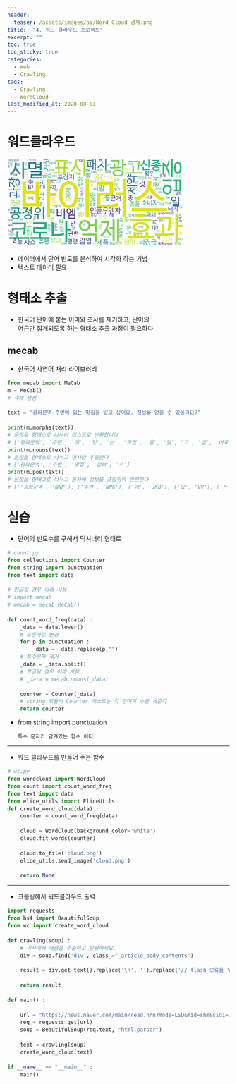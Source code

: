 ```yaml
---
header:
  teaser: /assets/images/ai/Word_Cloud_경제.png
title:  "4. 워드 클라우드 프로젝트"
excerpt: ""
toc: true
toc_sticky: true
categories:
  - Web
  - Crawling
tags:
  - Crawling
  - WordCloud
last_modified_at: 2020-08-01
---
```


# 워드클라우드

![Word_Cloud_경제](/assets/images/ai/Word_Cloud_경제.png) 

* 데이터에서 단어 빈도를 분석하여 시각화 하는 기법
* 텍스트 데이터 필요

# 형태소 추출

* 한국어 단어에 붙는 어미와 조사를 제거하고, 단어의  
  어근만 집계되도록 하는 형태소 추출 과정이 필요하다
  
## mecab

* 한국어 자연어 처리 라이브러리

```python
from mecab import MeCab
m = MeCab()
# 객체 생성

text = "광화문역 주변에 있는 맛집을 알고 싶어요. 정보를 얻을 수 있을까요?"

print(m.morphs(text))
# 문장을 형태소로 나누어 리스트로 반환합니다
# ['광화문역', '주변', '에', '있', '는', '맛집', '을', '알', '고', '싶', '어요', '.', '정보', '를', '얻', '을', '수', '있', '을까요', '?']
print(m.nouns(text))
# 문장을 형태소로 나누고 명사만 추출한다
# ['광화문역', '주변', '맛집', '정보', '수']
print(m.pos(text))
# 문장을 형태고로 나누고 품사에 정보를 포함하여 반환한다
# [('광화문역', 'NNP'), ('주변', 'NNG'), ('에', 'JKB'), ('있', 'VV'), ('는', 'ETM'), ('맛집', 'NNG'), ('을', 'JKO'), ('알', 'VV'), ('고', 'EC'), ('싶', 'VX'), ('어요', 'EF'), ('.', 'SF'), ('정보', 'NNG'), ('를', 'JKO'), ('얻', 'VV'), ('을', 'ETM'), ('수', 'NNB'), ('있', 'VV'), ('을까요', 'EF'), ('?', 'SF')]
```

# 실습

* 단어의 빈도수를 구해서 딕셔너리 형태로

```python
# count.py
from collections import Counter
from string import punctuation
from text import data 

# 한글일 경우 아래 사용
# import mecab
# mecab = mecab.MeCab()

def count_word_freq(data) :
    _data = data.lower()
    # 소문자로 변경
    for p in punctuation :
        _data = _data.replace(p,"")
    # 특수문자 제거
    _data = _data.split()
    # 한글일 경우 아래 사용
    # _data = mecab.nouns(_data)
    
    counter = Counter(_data)
    # string 모듈의 Counter 메소드는 각 단어의 수를 세준다
    return counter
```

* from string import punctuation
      
      특수 문자가 담겨있는 함수 이다
      
---

* 워드 클라우드를 만들어 주는 함수

```python
# wc.py
from wordcloud import WordCloud
from count import count_word_freq
from text import data
from elice_utils import EliceUtils
def create_word_cloud(data) :
    counter = count_word_freq(data)
    
    cloud = WordCloud(background_color='white')
    cloud.fit_words(counter)
    
    cloud.to_file('cloud.png')
    elice_utils.send_image('cloud.png')
    
    return None
```

---

* 크롤링해서 워드클라우드 출력

```python
import requests
from bs4 import BeautifulSoup
from wc import create_word_cloud

def crawling(soup) :
    # 기사에서 내용을 추출하고 반환하세요.
    div = soup.find('div', class_="_article_body_contents")
    
    result = div.get_text().replace('\n', '').replace('// flash 오류를 우회하기 위한 함수 추가function _flash_removeCallback() {}', '').replace('\t', '')
    
    return result
    
def main() :
    
    url = "https://news.naver.com/main/read.nhn?mode=LSD&mid=shm&sid1=100&oid=001&aid=0011575988"
    req = requests.get(url)
    soup = BeautifulSoup(req.text, "html.parser")
    
    text = crawling(soup)
    create_word_cloud(text)
    
if __name__ == "__main__" :
    main()
```
